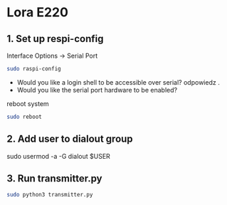 # Lora E220

## 1. Set up respi-config

Interface Options -> Serial Port

```bash
sudo raspi-config
```

- Would you like a login shell to be accessible over serial? odpowiedz <No>.
- Would you like the serial port hardware to be enabled? <Yes>

reboot system

```bash
sudo reboot
```

## 2. Add user to dialout group

sudo usermod -a -G dialout $USER

## 3. Run transmitter.py

```bash
sudo python3 transmitter.py
```
